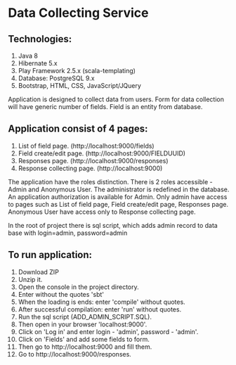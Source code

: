 # Data Collecting Service

## Technologies:
1. Java 8
2. Hibernate 5.x
3. Play Framework 2.5.x (scala-templating)
4. Database: PostgreSQL 9.x
5. Bootstrap, HTML, CSS, JavaScript/JQuery

Application is designed to collect data from users. 
Form for data collection will have generic number of fields.
Field is an entity from database.

## Application consist of 4 pages:
1. List of field page. (http://localhost:9000/fields)
2. Field create/edit page. (http://localhost:9000/FIELDUUID)
3. Responses page. (http://localhost:9000/responses)
4. Response collecting page. (http://localhost:9000)

The application have the roles distinction. There is 2 roles accessible - Admin and Anonymous User. The administrator is redefined in the database. An application authorization is available for Admin. Only admin have access to pages such as List of field page, Field create/edit page, Responses page. Anonymous User have access only to Response collecting page.

In the root of project there is sql script, which adds admin record to
data base with login=admin, password=admin

## To run application:
1. Download ZIP
2. Unzip it.
3. Open the console in the project directory.
4. Enter without the quotes 'sbt'
5. When the loading is ends: enter 'compile' without quotes.
6. After successful compilation: enter 'run' without quotes.
7. Run the sql script (ADD_ADMIN_SCRIPT.SQL).
8. Then open in your browser 'localhost:9000'.
9. Click on 'Log in' and enter login - 'admin', password - 'admin'.
10. Click on 'Fields' and add some fields to form.
11. Then go to http://localhost:9000 and fill them.
12. Go to http://localhost:9000/responses.
